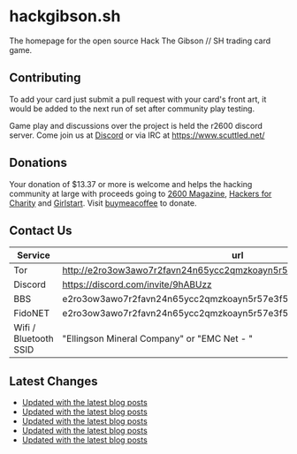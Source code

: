 # hackgibson.sh
The homepage for the open source Hack The Gibson // SH trading card game.


## Contributing

To add your card just submit a pull request with your card's front art, it would be added to the next run of set after community play testing.

Game play and discussions over the project is held the r2600 discord server. Come join us at [Discord](https://discord.com/invite/9hABUzz) or via IRC at https://www.scuttled.net/


## Donations

Your donation of $13.37 or more is welcome and helps the hacking community at large with proceeds going to [2600 Magazine](https://2600.com/), [Hackers for Charity](https://hackersforcharity.org) and [Girlstart](https://girlstart.org).  Visit [buymeacoffee](https://www.buymeacoffee.com/hackgibson.sh) to donate.


## Contact Us

Service | url
-|-
Tor | http://e2ro3ow3awo7r2favn24n65ycc2qmzkoayn5r57e3f56nvjwdcgg32ad.onion
Discord | https://discord.com/invite/9hABUzz
BBS | e2ro3ow3awo7r2favn24n65ycc2qmzkoayn5r57e3f56nvjwdcgg32ad.onion:23
FidoNET | e2ro3ow3awo7r2favn24n65ycc2qmzkoayn5r57e3f56nvjwdcgg32ad.onion:24554
Wifi / Bluetooth SSID | "Ellingson Mineral Company" or "EMC Net - <fidonet address>"

## Latest Changes
<!-- BLOG-POST-LIST:START -->
- [Updated with the latest blog posts](https://github.com/DFW2600/hackgibson.sh/commit/c80ab66c65075119104b7d29190f3ae00a039dc9)
- [Updated with the latest blog posts](https://github.com/DFW2600/hackgibson.sh/commit/1c715da92462e7ae97e7c42be03a12f8cec407e8)
- [Updated with the latest blog posts](https://github.com/DFW2600/hackgibson.sh/commit/5efaf43a0a5e2926a5290dd86974f57d76607160)
- [Updated with the latest blog posts](https://github.com/DFW2600/hackgibson.sh/commit/f84be256136b0953c2c4ca82f60267fa8d8b2bf5)
- [Updated with the latest blog posts](https://github.com/DFW2600/hackgibson.sh/commit/fd978f5efc8ae2f6261fee1e6f8a680d888430c8)
<!-- BLOG-POST-LIST:END -->
